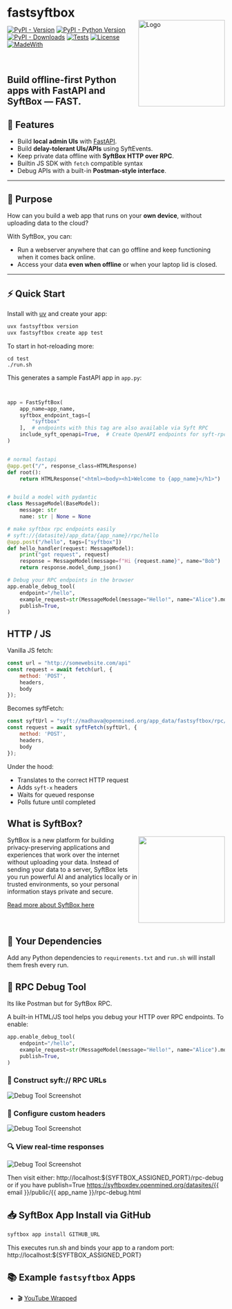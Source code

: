 <h1 style="border: none; margin-bottom: 0;">fastsyftbox</h1>
<a href="https://github.com/OpenMined/syftbox" target="_blank">
  <picture>
    <source media="(prefers-color-scheme: dark)" srcset="img/mwsyftbox_white_on.png">
    <img alt="Logo" src="img/mwsyftbox_black_on.png" width="200px" align="right" />
  </picture>
</a>

[![PyPI - Version](https://img.shields.io/pypi/v/fastsyftbox)](https://pypi.org/project/fastsyftbox/)
[![PyPI - Python Version](https://img.shields.io/pypi/pyversions/fastsyftbox)](https://pypi.org/project/fastsyftbox/)
[![PyPI - Downloads](https://img.shields.io/pypi/dm/fastsyftbox)](https://pypi.org/project/fastsyftbox/)
[![Tests](https://github.com/OpenMined/fastsyftbox/actions/workflows/pr-tests.yml/badge.svg)](https://github.com/OpenMined/fastsyftbox/actions/workflows/pr-tests.yml)
[![License](https://img.shields.io/github/license/OpenMined/fastsyftbox)](https://github.com/OpenMined/fastsyftbox/blob/main/LICENSE)
[![MadeWith](https://img.shields.io/badge/MadeWith-SyftBox-blue)](https://github.com/OpenMined/fastsyftbox)

<br />

## Build offline-first Python apps with FastAPI and SyftBox — FAST.

## 🚀 Features

- Build **local admin UIs** with [FastAPI](https://fastapi.tiangolo.com/).
- Build **delay-tolerant UIs/APIs** using SyftEvents.
- Keep private data offline with **SyftBox HTTP over RPC**.
- Builtin JS SDK with `fetch` compatible syntax
- Debug APIs with a built-in **Postman-style interface**.

---

## 🔧 Purpose

How can you build a web app that runs on your **own device**, without uploading data to the cloud?

With SyftBox, you can:
- Run a webserver anywhere that can go offline and keep functioning when it comes back online.
- Access your data **even when offline** or when your laptop lid is closed.

---

## ⚡ Quick Start

Install with [uv](https://github.com/astral-sh/uv) and create your app:
```bash
uvx fastsyftbox version
uvx fastsyftbox create app test
```

To start in hot-reloading more:
```
cd test
./run.sh
```

This generates a sample FastAPI app in `app.py`:
```python


app = FastSyftBox(
    app_name=app_name,
    syftbox_endpoint_tags=[
        "syftbox"
    ],  # endpoints with this tag are also available via Syft RPC
    include_syft_openapi=True,  # Create OpenAPI endpoints for syft-rpc routes
)


# normal fastapi
@app.get("/", response_class=HTMLResponse)
def root():
    return HTMLResponse("<html><body><h1>Welcome to {app_name}</h1>")


# build a model with pydantic
class MessageModel(BaseModel):
    message: str
    name: str | None = None

# make syftbox rpc endpoints easily
# syft://{datasite}/app_data/{app_name}/rpc/hello
@app.post("/hello", tags=["syftbox"])
def hello_handler(request: MessageModel):
    print("got request", request)
    response = MessageModel(message=f"Hi {request.name}", name="Bob")
    return response.model_dump_json()

# Debug your RPC endpoints in the browser
app.enable_debug_tool(
    endpoint="/hello",
    example_request=str(MessageModel(message="Hello!", name="Alice").model_dump_json()),
    publish=True,
)
```

## HTTP / JS

Vanilla JS fetch:
```js
const url = "http://somewebsite.com/api"
const request = await fetch(url, {
    method: 'POST',
    headers,
    body
});
```

Becomes syftFetch:
```js
const syftUrl = "syft://madhava@openmined.org/app_data/fastsyftbox/rpc/hello"
const request = await syftFetch(syftUrl, {
    method: 'POST',
    headers,
    body
});
```

Under the hood:
- Translates to the correct HTTP request
- Adds `syft-x` headers
- Waits for queued response
- Polls future until completed


## What is SyftBox?
<a href="https://github.com/OpenMined/syftbox" target="_blank"><img src="img/syftbox_icon.png" style="width:200px; max-width: 200px; float: right;" target="_blank" /></a>
SyftBox is a new platform for building privacy-preserving applications and experiences that work over the internet without uploading your data. Instead of sending your data to a server, SyftBox lets you run powerful AI and analytics locally or in trusted environments, so your personal information stays private and secure.

<a href="https://github.com/OpenMined/syftbox" target="_blank">Read more about SyftBox here</a>
<div style="clear: both;"></div>

## 🧱 Your Dependencies
Add any Python dependencies to `requirements.txt` and `run.sh` will install them fresh every run.


## 🧪 RPC Debug Tool

Its like Postman but for SyftBox RPC.

A built-in HTML/JS tool helps you debug your HTTP over RPC endpoints.
To enable:

```python
app.enable_debug_tool(
    endpoint="/hello",
    example_request=str(MessageModel(message="Hello!", name="Alice").model_dump_json()),
    publish=True,
)
```

### 🧭 Construct syft:// RPC URLs
![Debug Tool Screenshot](img/debug_1.png)

### 🎯 Configure custom headers
![Debug Tool Screenshot](img/debug_2.png)

### 🔍 View real-time responses
![Debug Tool Screenshot](img/debug_3.png)

Then visit either:
http://localhost:${SYFTBOX_ASSIGNED_PORT}/rpc-debug
or if you have publish=True
https://syftboxdev.openmined.org/datasites/{{ email }}/public/{{ app_name }}/rpc-debug.html


## 📥 SyftBox App Install via GitHub
```bash
syftbox app install GITHUB_URL
```
This executes run.sh and binds your app to a random port:
http://localhost:${SYFTBOX_ASSIGNED_PORT}


## 📚 Example `fastsyftbox` Apps
- 🎬 <a href="https://github.com/madhavajay/youtube-wrapped" target="_blank">YouTube Wrapped</a>
